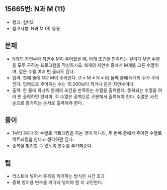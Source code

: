<h2>15665번: N과 M (11)</h2>
<ul>
  <li>랭크: 실버2</li>
  <li>참고사항: N과 M (9) 응용</li>
</ul>
<h2>문제</h2>
<ul>
  <li>N개의 자연수와 자연수 M이 주어졌을 때, 아래 조건을 만족하는 길이가 M인 수열을 모두 구하는 프로그램을 작성하시오. N개의 자연수 중에서 M개를 고른 수열이며, 같은 수를 여러 번 골라도 된다.</li>
  <li>입력: 첫째 줄에 N과 M이 주어진다. (1 ≤ M ≤ N ≤ 8) 둘째 줄에 N개의 수가 주어진다. 입력으로 주어지는 수는 10,000보다 작거나 같은 자연수이다.</li>
  <li>출력: 한 줄에 하나씩 문제의 조건을 만족하는 수열을 출력한다. 중복되는 수열을 여러 번 출력하면 안되며, 각 수열은 공백으로 구분해서 출력해야 한다. 수열은 사전 순으로 증가하는 순서로 출력해야 한다.</li>
</ul>
<h2>풀이</h2>
<ul>
  <li>1부터 N까지의 수열로 백트래킹을 하는 것이 아니라, 두 번째 줄에서 주어진 수열로 백트래킹을 한다고 생각하면 된다.</li>
  <li>중복을 방지할 수 있도록 변수를 추가해준다.</li>
</ul>
<h2>팁</h2>
<ul>
  <li>리스트에 넣어서 중복을 제거하는 방식은 시간 초과</li>
  <li>중복 방지용 변수를 어디에 넣어야 할 지 고민한다.</li>
</ul>
